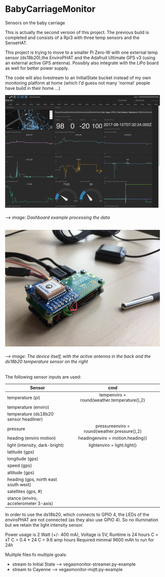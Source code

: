 # BabyCarriageMonitor
Sensors on the baby carriage

This is actually the second version of this project. The previous build is completed and consists of a Rpi3 with three temp sensors and the SenseHAT.

This project is trying to move to a smaller Pi Zero-W with one external temp sensor (ds18b20),the EnviroPHAT and the Adafruit Ultimate GPS v3 (using an external active GPS antenna). Possibly also integrate with the LiPo board as well for better power supply. 

The code will also livestream to an InitialState bucket instead of my own monitoring platform at home (which I'd guess not 
many 'normal' people have build in their home ...)

![dashboard example](https://github.com/jinjirosan/BabyCarriageMonitor/blob/master/images/initialstate-dashboard.png)
###### --> image: Dashboard example processing the data
![device](https://github.com/jinjirosan/BabyCarriageMonitor/blob/master/images/stokkezerobuild.jpg)
###### --> image: The device itself, with the active antenna in the back and the ds18b20 temperature sensor on the right

The following sensor inputs are used:

| Sensor        | cmd           |  |
| ------------- |:-------------:| -----:|
| temperature (pi)     | tempenviro = round(weather.temperature(),2) |  |
| temperature (enviro)     |       |   |
| temperature (ds18b20 sensor headliner)	 |      |    |
| pressure | pressureenviro = round(weather.pressure(),2)      |   |
| heading (enviro motion) | headingenviro = motion.heading()      |   |
| light (intensity, dark-bright) | lightenviro = light.light()      |  |
| latitude (gps) |       |    |
| longitude (gps) |       |   |
| speed (gps) |      |    |
| altitude (gps) |      |    |
| heading (gps, north east south west) |       |    |
| satellites (gps, #) |      |    |
| stance (enviro, accelerometer 3-axis)	 |       |  |

In order to use the ds18b20, which connects to GPIO 4, the LEDs of the enviroPHAT are not connected (as they also use GPIO 4). So no illumination but we retain the light intensity sensor.

Power usage is 2 Watt (+/- 400 mA), Voltage is 5V, Runtime is 24 hours
C = xT
C = 0.4 * 24
C = 9.6 amp hours
Required minimal 9600 mAh to run for 24h

Muiltple files fo multiple goals:
- stream to Initial State --> vegasmonitor-streamer.py-example
- stream to Cayenne --> vegasmonitor-mqtt.py-example
